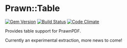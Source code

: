 # Prawn::Table

[![Gem
Version](https://badge.fury.io/rb/prawn-table.png)](http://badge.fury.io/rb/prawn-table)
[![Build
Status](https://secure.travis-ci.org/prawnpdf/prawn-table.png)](http://travis-ci.org/prawnpdf/prawn-table)
[![Code Climate](https://codeclimate.com/github/prawnpdf/prawn-table.png)](https://codeclimate.com/github/prawnpdf/prawn-table)

Provides table support for PrawnPDF.

Currently an experimental extraction, more news to come!
